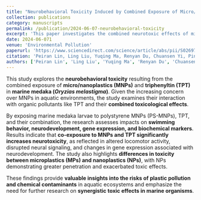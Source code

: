 ```yaml
---
title: "Neurobehavioral Toxicity Induced by Combined Exposure of Micro/Nanoplastics and Triphenyltin in Marine Medaka (Oryzias melastigma)"
collection: publications
category: manuscripts
permalink: /publication/2024-06-07-neurobehavioral-toxicity
excerpt: 'This paper investigates the combined neurotoxic effects of micro/nanoplastics (MNPs) and triphenyltin (TPT) on marine medaka, providing insights into their ecotoxicological impact.'
date: 2024-06-071
venue: 'Environmental Pollution'
paperurl: 'https://www.sciencedirect.com/science/article/abs/pii/S0269749124010480'
citation: 'Peiran Lin, Ling Liu, Yuqing Ma, Renyan Du, Chuansen Yi, Ping Li, Yanan Xu, Haiyang Yin, Le Sun, Zhi-Hua Li. (2024). &quot;Neurobehavioral Toxicity Induced by Combined Exposure of Micro/Nanoplastics and Triphenyltin in Marine Medaka (Oryzias melastigma).&quot; <i>Environmental Pollution</i>. 356: 124334.'
authors: ['Peiran Lin', 'Ling Liu', 'Yuqing Ma', 'Renyan Du', 'Chuansen Yi', 'Ping Li', 'Yanan Xu', 'Haiyang Yin', 'Le Sun', 'Zhi-Hua Li']
---
```


This study explores the **neurobehavioral toxicity** resulting from the combined exposure of **micro/nanoplastics (MNPs)** and **triphenyltin (TPT)** in **marine medaka (*Oryzias melastigma*)**. Given the increasing concern over MNPs in aquatic environments, the study examines their interaction with organic pollutants like TPT and their **combined toxicological effects**.

By exposing marine medaka larvae to polystyrene MNPs (PS-MNPs), TPT, and their combination, the research assesses impacts on **swimming behavior, neurodevelopment, gene expression, and biochemical markers**. Results indicate that **co-exposure to MNPs and TPT significantly increases neurotoxicity**, as reflected in altered locomotor activity, disrupted neural signaling, and changes in gene expression associated with neurodevelopment. The study also highlights **differences in toxicity between microplastics (MPs) and nanoplastics (NPs)**, with NPs demonstrating greater penetration and exacerbated toxic effects.

These findings provide **valuable insights into the risks of plastic pollution and chemical contaminants** in aquatic ecosystems and emphasize the need for further research on **synergistic toxic effects in marine organisms**.
